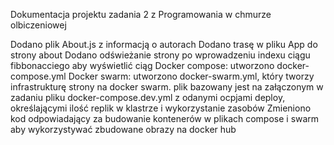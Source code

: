 Dokumentacja projektu zadania 2 z Programowania w chmurze olbiczeniowej

Dodano plik About.js z informacją o autorach
Dodano trasę w pliku App do strony about
Dodano odświeżanie strony po wprowadzeniu indexu ciągu fibbonacciego aby wyświetlić ciąg
Docker compose: utworzono docker-compose.yml
Docker swarm: utworzono docker-swarm.yml, który tworzy infrastrukturę strony na docker swarm. plik bazowany jest na załączonym w zadaniu pliku docker-compose.dev.yml z odanymi ocpjami deploy, określającymi ilość replik w klastrze i wykorzystanie zasobów
Zmieniono kod odpowiadający za budowanie kontenerów w plikach compose i swarm aby wykorzystywać zbudowane obrazy na docker hub
